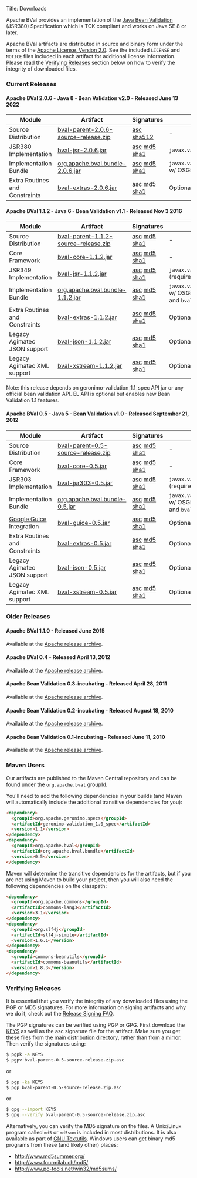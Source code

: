 Title: Downloads

Apache BVal provides an implementation of the
[Java Bean Validation][bv-spec] (JSR380) Specification
which is TCK compliant and works on Java SE 8 or later.

Apache BVal artifacts are distributed in source and binary form under the
terms of the [Apache License, Version 2.0][ALv2].
See the included `LICENSE` and `NOTICE` files included in each artifact for
additional license information.  Please read the
[Verifying Releases](#Downloads-VerifyingReleases) section below on
how to verify the integrity of downloaded files.

[bv-spec]: http://jcp.org/en/jsr/detail?id=380
[ALv2]: http://www.apache.org/licenses/LICENSE-2.0

### Current Releases

#### Apache BVal 2.0.6 - Java 8 - Bean Validation v2.0 - Released June 13 2022
Module | Artifact | Signatures | Comments
--|--|--|--
Source Distribution | [bval-parent-2.0.6-source-release.zip][src206] | [asc][src-asc206] [sha512][src-sha512206] | -
JSR380 Implementation | [bval-jsr-2.0.6.jar][jsr206] | [asc][jsr-asc206] [md5][jsr-md5206] [sha1][jsr-sha1206] | `javax.validation.spi.ValidationProvider`
Implementation Bundle | [org.apache.bval.bundle-2.0.6.jar][bundle206] | [asc][bundle-asc206] [md5][bundle-md5206] [sha1][bundle-sha1206] | `javax.validation.spi.ValidationProvider` w/ OSGi metadata (includes `bval-jsr`)
Extra Routines and Constraints | [bval-extras-2.0.6.jar][bvextras206] | [asc][bvextras-asc206] [md5][bvextras-md5206] [sha1][bvextras-sha1206] | Optional module

[src206]: http://www.apache.org/dyn/closer.cgi/bval/2.0.6/bval-parent-2.0.6-source-release.zip
[src-asc206]: http://www.apache.org/dist/bval/2.0.6/bval-parent-2.0.6-source-release.zip.asc
[src-sha512206]: http://www.apache.org/dist/bval/2.0.6/bval-parent-2.0.6-source-release.zip.sha512
[jsr206]: http://repo1.maven.org/maven2/org/apache/bval/bval-jsr/2.0.6/bval-jsr-2.0.6.jar
[jsr-asc206]: https://repository.apache.org/content/repositories/releases/org/apache/bval/bval-jsr/2.0.6/bval-jsr-2.0.6.jar.asc
[jsr-md5206]: https://repository.apache.org/content/repositories/releases/org/apache/bval/bval-jsr/2.0.6/bval-jsr-2.0.6.jar.md5
[jsr-sha1206]: https://repository.apache.org/content/repositories/releases/org/apache/bval/bval-jsr/2.0.6/bval-jsr-2.0.6.jar.sha1
[bundle206]: http://repo1.maven.org/maven2/org/apache/bval/org.apache.bval.bundle/2.0.6/org.apache.bval.bundle-2.0.6.jar
[bundle-asc206]: https://repository.apache.org/content/repositories/releases/org/apache/bval/org.apache.bval.bundle/2.0.6/org.apache.bval.bundle-2.0.6.jar.asc
[bundle-md5206]: https://repository.apache.org/content/repositories/releases/org/apache/bval/org.apache.bval.bundle/2.0.6/org.apache.bval.bundle-2.0.6.jar.md5
[bundle-sha1206]: https://repository.apache.org/content/repositories/releases/org/apache/bval/org.apache.bval.bundle/2.0.6/org.apache.bval.bundle-2.0.6.jar.sha1
[bvextras206]: http://repo1.maven.org/maven2/org/apache/bval/bval-extras/2.0.6/bval-extras-2.0.6.jar
[bvextras-asc206]: https://repository.apache.org/content/repositories/releases/org/apache/bval/bval-extras/2.0.6/bval-extras-2.0.6.jar.asc
[bvextras-md5206]: https://repository.apache.org/content/repositories/releases/org/apache/bval/bval-extras/2.0.6/bval-extras-2.0.6.jar.md5
[bvextras-sha1206]: https://repository.apache.org/content/repositories/releases/org/apache/bval/bval-extras/2.0.6/bval-extras-2.0.6.jar.sha1

#### Apache BVal 1.1.2 - Java 6 - Bean Validation v1.1 - Released Nov 3 2016

Module | Artifact | Signatures | Comments
--|--|--|--
Source Distribution | [bval-parent-1.1.2-source-release.zip][src112] | [asc][src-asc112] [md5][src-md5112] [sha1][src-sha1112] | -
Core Framework | [bval-core-1.1.2.jar][core112] | [asc][core-asc112] [md5][core-md5112] [sha1][core-sha1112] | -
JSR349 Implementation | [bval-jsr-1.1.2.jar][jsr112] | [asc][jsr-asc112] [md5][jsr-md5112] [sha1][jsr-sha1112] | `javax.validation.spi.ValidationProvider` (requires `bval-core`)
Implementation Bundle | [org.apache.bval.bundle-1.1.2.jar][bundle112] | [asc][bundle-asc112] [md5][bundle-md5112] [sha1][bundle-sha1112] | `javax.validation.spi.ValidationProvider` w/ OSGi metadata (includes `bval-core` and `bval-jsr`)
Extra Routines and Constraints | [bval-extras-1.1.2.jar][bvextras112] | [asc][bvextras-asc112] [md5][bvextras-md5112] [sha1][bvextras-sha1112] | Optional module
Legacy Agimatec JSON support | [bval-json-1.1.2.jar][bvjson112] | [asc][bvjson-asc112] [md5][bvjson-md5112] [sha1][bvjson-sha1112] | Optional integration module
Legacy Agimatec XML support | [bval-xstream-1.1.2.jar][bvxstream112] | [asc][bvxstream-asc112] [md5][bvxstream-md5112] [sha1][bvxstream-sha1112] | Optional integration module

[src112]: http://www.apache.org/dyn/closer.cgi/bval/1.1.2/bval-parent-1.1.2-source-release.zip
[src-asc112]: http://www.apache.org/dist/bval/1.1.2/bval-parent-1.1.2-source-release.zip.asc
[src-md5112]: http://www.apache.org/dist/bval/1.1.2/bval-parent-1.1.2-source-release.zip.md5
[src-sha1112]: http://www.apache.org/dist/bval/1.1.2/bval-parent-1.1.2-source-release.zip.sha1
[core112]: http://repo1.maven.org/maven2/org/apache/bval/bval-core/1.1.2/bval-core-1.1.2.jar
[core-asc112]: https://repository.apache.org/content/repositories/releases/org/apache/bval/bval-core/1.1.2/bval-core-1.1.2.jar.asc
[core-md5112]: https://repository.apache.org/content/repositories/releases/org/apache/bval/bval-core/1.1.2/bval-core-1.1.2.jar.md5
[core-sha1112]: https://repository.apache.org/content/repositories/releases/org/apache/bval/bval-core/1.1.2/bval-core-1.1.2.jar.sha1
[jsr112]: http://repo1.maven.org/maven2/org/apache/bval/bval-jsr/1.1.2/bval-jsr-1.1.2.jar
[jsr-asc112]: https://repository.apache.org/content/repositories/releases/org/apache/bval/bval-jsr/1.1.2/bval-jsr-1.1.2.jar.asc
[jsr-md5112]: https://repository.apache.org/content/repositories/releases/org/apache/bval/bval-jsr/1.1.2/bval-jsr-1.1.2.jar.md5
[jsr-sha1112]: https://repository.apache.org/content/repositories/releases/org/apache/bval/bval-jsr/1.1.2/bval-jsr-1.1.2.jar.sha1
[bundle112]: http://repo1.maven.org/maven2/org/apache/bval/org.apache.bval.bundle/1.1.2/org.apache.bval.bundle-1.1.2.jar
[bundle-asc112]: https://repository.apache.org/content/repositories/releases/org/apache/bval/org.apache.bval.bundle/1.1.2/org.apache.bval.bundle-1.1.2.jar.asc
[bundle-md5112]: https://repository.apache.org/content/repositories/releases/org/apache/bval/org.apache.bval.bundle/1.1.2/org.apache.bval.bundle-1.1.2.jar.md5
[bundle-sha1112]: https://repository.apache.org/content/repositories/releases/org/apache/bval/org.apache.bval.bundle/1.1.2/org.apache.bval.bundle-1.1.2.jar.sha1
[bvextras112]: http://repo1.maven.org/maven2/org/apache/bval/bval-extras/1.1.2/bval-extras-1.1.2.jar
[bvextras-asc112]: https://repository.apache.org/content/repositories/releases/org/apache/bval/bval-extras/1.1.2/bval-extras-1.1.2.jar.asc
[bvextras-md5112]: https://repository.apache.org/content/repositories/releases/org/apache/bval/bval-extras/1.1.2/bval-extras-1.1.2.jar.md5
[bvextras-sha1112]: https://repository.apache.org/content/repositories/releases/org/apache/bval/bval-extras/1.1.2/bval-extras-1.1.2.jar.sha1
[bvjson112]: http://repo1.maven.org/maven2/org/apache/bval/bval-json/1.1.2/bval-json-1.1.2.jar
[bvjson-asc112]: https://repository.apache.org/content/repositories/releases/org/apache/bval/bval-json/1.1.2/bval-json-1.1.2.jar.asc
[bvjson-md5112]: https://repository.apache.org/content/repositories/releases/org/apache/bval/bval-json/1.1.2/bval-json-1.1.2.jar.md5
[bvjson-sha1112]: https://repository.apache.org/content/repositories/releases/org/apache/bval/bval-json/1.1.2/bval-json-1.1.2.jar.sha1
[bvxstream112]: http://repo1.maven.org/maven2/org/apache/bval/bval-xstream/1.1.2/bval-xstream-1.1.2.jar
[bvxstream-asc112]: https://repository.apache.org/content/repositories/releases/org/apache/bval/bval-xstream/1.1.2/bval-xstream-1.1.2.jar.asc
[bvxstream-md5112]: https://repository.apache.org/content/repositories/releases/org/apache/bval/bval-xstream/1.1.2/bval-xstream-1.1.2.jar.md5
[bvxstream-sha1112]: https://repository.apache.org/content/repositories/releases/org/apache/bval/bval-xstream/1.1.2/bval-xstream-1.1.2.jar.sha1

Note: this release depends on geronimo-validation_1.1_spec API jar or any official bean validation API. EL API is optional but enables new Bean Validation 1.1 features.

#### Apache BVal 0.5 - Java 5 - Bean Validation v1.0 - Released September 21, 2012

Module | Artifact | Signatures | Comments
--|--|--|--
Source Distribution | [bval-parent-0.5-source-release.zip][src] | [asc][src-asc] [md5][src-md5] [sha1][src-sha1] | -
Core Framework | [bval-core-0.5.jar][core] | [asc][core-asc] [md5][core-md5] [sha1][core-sha1] | -
JSR303 Implementation | [bval-jsr303-0.5.jar][jsr303] | [asc][jsr303-asc] [md5][jsr303-md5] [sha1][jsr303-sha1] | `javax.validation.spi.ValidationProvider` (requires `bval-core`)
Implementation Bundle | [org.apache.bval.bundle-0.5.jar][bundle] | [asc][bundle-asc] [md5][bundle-md5] [sha1][bundle-sha1] | `javax.validation.spi.ValidationProvider` w/ OSGi metadata (includes `bval-core` and `bval-jsr303`)
[Google Guice][guice] Integration | [bval-guice-0.5.jar][bvguice] | [asc][bvguice-asc] [md5][bvguice-md5] [sha1][bvguice-sha1] | Optional integration module
Extra Routines and Constraints | [bval-extras-0.5.jar][bvextras] | [asc][bvextras-asc] [md5][bvextras-md5] [sha1][bvextras-sha1] | Optional module
Legacy Agimatec JSON support | [bval-json-0.5.jar][bvjson] | [asc][bvjson-asc] [md5][bvjson-md5] [sha1][bvjson-sha1] | Optional integration module
Legacy Agimatec XML support | [bval-xstream-0.5.jar][bvxstream] | [asc][bvxstream-asc] [md5][bvxstream-md5] [sha1][bvxstream-sha1] | Optional integration module

[src]: http://www.apache.org/dyn/closer.cgi/bval/0.5/bval-parent-0.5-source-release.zip
[src-asc]: http://www.apache.org/dist/bval/0.5/bval-parent-0.5-source-release.zip.asc
[src-md5]: http://www.apache.org/dist/bval/0.5/bval-parent-0.5-source-release.zip.md5
[src-sha1]: http://www.apache.org/dist/bval/0.5/bval-parent-0.5-source-release.zip.sha1
[core]: http://repo1.maven.org/maven2/org/apache/bval/bval-core/0.5/bval-core-0.5.jar
[core-asc]: https://repository.apache.org/content/repositories/releases/org/apache/bval/bval-core/0.5/bval-core-0.5.jar.asc
[core-md5]: https://repository.apache.org/content/repositories/releases/org/apache/bval/bval-core/0.5/bval-core-0.5.jar.md5
[core-sha1]: https://repository.apache.org/content/repositories/releases/org/apache/bval/bval-core/0.5/bval-core-0.5.jar.sha1
[jsr303]: http://repo1.maven.org/maven2/org/apache/bval/bval-jsr303/0.5/bval-jsr303-0.5.jar
[jsr303-asc]: https://repository.apache.org/content/repositories/releases/org/apache/bval/bval-jsr303/0.5/bval-jsr303-0.5.jar.asc
[jsr303-md5]: https://repository.apache.org/content/repositories/releases/org/apache/bval/bval-jsr303/0.5/bval-jsr303-0.5.jar.md5
[jsr303-sha1]: https://repository.apache.org/content/repositories/releases/org/apache/bval/bval-jsr303/0.5/bval-jsr303-0.5.jar.sha1
[bundle]: http://repo1.maven.org/maven2/org/apache/bval/org.apache.bval.bundle/0.5/org.apache.bval.bundle-0.5.jar
[bundle-asc]: https://repository.apache.org/content/repositories/releases/org/apache/bval/org.apache.bval.bundle/0.5/org.apache.bval.bundle-0.5.jar.asc
[bundle-md5]: https://repository.apache.org/content/repositories/releases/org/apache/bval/org.apache.bval.bundle/0.5/org.apache.bval.bundle-0.5.jar.md5
[bundle-sha1]: https://repository.apache.org/content/repositories/releases/org/apache/bval/org.apache.bval.bundle/0.5/org.apache.bval.bundle-0.5.jar.sha1
[bvguice]: http://repo1.maven.org/maven2/org/apache/bval/bval-guice/0.5/bval-guice-0.5.jar
[bvguice-asc]: https://repository.apache.org/content/repositories/releases/org/apache/bval/bval-guice/0.5/bval-guice-0.5.jar.asc
[bvguice-md5]: https://repository.apache.org/content/repositories/releases/org/apache/bval/bval-guice/0.5/bval-guice-0.5.jar.md5
[bvguice-sha1]: https://repository.apache.org/content/repositories/releases/org/apache/bval/bval-guice/0.5/bval-guice-0.5.jar.sha1
[bvextras]: http://repo1.maven.org/maven2/org/apache/bval/bval-extras/0.5/bval-extras-0.5.jar
[bvextras-asc]: https://repository.apache.org/content/repositories/releases/org/apache/bval/bval-extras/0.5/bval-extras-0.5.jar.asc
[bvextras-md5]: https://repository.apache.org/content/repositories/releases/org/apache/bval/bval-extras/0.5/bval-extras-0.5.jar.md5
[bvextras-sha1]: https://repository.apache.org/content/repositories/releases/org/apache/bval/bval-extras/0.5/bval-extras-0.5.jar.sha1
[bvjson]: http://repo1.maven.org/maven2/org/apache/bval/bval-json/0.5/bval-json-0.5.jar
[bvjson-asc]: https://repository.apache.org/content/repositories/releases/org/apache/bval/bval-json/0.5/bval-json-0.5.jar.asc
[bvjson-md5]: https://repository.apache.org/content/repositories/releases/org/apache/bval/bval-json/0.5/bval-json-0.5.jar.md5
[bvjson-sha1]: https://repository.apache.org/content/repositories/releases/org/apache/bval/bval-json/0.5/bval-json-0.5.jar.sha1
[bvxstream]: http://repo1.maven.org/maven2/org/apache/bval/bval-xstream/0.5/bval-xstream-0.5.jar
[bvxstream-asc]: https://repository.apache.org/content/repositories/releases/org/apache/bval/bval-xstream/0.5/bval-xstream-0.5.jar.asc
[bvxstream-md5]: https://repository.apache.org/content/repositories/releases/org/apache/bval/bval-xstream/0.5/bval-xstream-0.5.jar.md5
[bvxstream-sha1]: https://repository.apache.org/content/repositories/releases/org/apache/bval/bval-xstream/0.5/bval-xstream-0.5.jar.sha1

[guice]: http://code.google.com/p/google-guice/

<a name="Downloads-OlderReleases"></a>

### Older Releases

#### Apache BVal 1.1.0 - Released June 2015
Available at the [Apache release archive](http://archive.apache.org/dist/bval/1.1.0).

#### Apache BVal 0.4 - Released April 13, 2012
Available at the [Apache release archive](http://archive.apache.org/dist/bval/0.4).

#### Apache Bean Validation 0.3-incubating - Released April 28, 2011
Available at the [Apache release archive](http://archive.apache.org/dist/incubator/bval/0.3-incubating).

#### Apache Bean Validation 0.2-incubating - Released August 18, 2010
Available at the [Apache release archive](http://archive.apache.org/dist/incubator/bval/0.2-incubating).

#### Apache Bean Validation 0.1-incubating - Released June 11, 2010
Available at the [Apache release archive](http://archive.apache.org/dist/incubator/bval/0.1-incubating).

<a name="Downloads-MavenUsers"></a>
### Maven Users

Our artifacts are published to the Maven Central repository and can be
found under the `org.apache.bval` groupId.

You'll need to add the following dependencies in your builds (and Maven
will automatically include the additional transitive dependencies for you):

```html
<dependency>
  <groupId>org.apache.geronimo.specs</groupId>
  <artifactId>geronimo-validation_1.0_spec</artifactId>
  <version>1.1</version>
</dependency>
<dependency>
  <groupId>org.apache.bval</groupId>
  <artifactId>org.apache.bval.bundle</artifactId>
  <version>0.5</version>
</dependency>
```

Maven will determine the transitive dependencies for the artifacts, but if
you are not using Maven to build your project, then you will also need the
following dependencies on the classpath:

```html    
<dependency>
  <groupId>org.apache.commons</groupId>
  <artifactId>commons-lang3</artifactId>
  <version>3.1</version>
</dependency>
<dependency>
  <groupId>org.slf4j</groupId>
  <artifactId>slf4j-simple</artifactId>
  <version>1.6.1</version>
</dependency>
<dependency>
  <groupId>commons-beanutils</groupId>
  <artifactId>commons-beanutils</artifactId>
  <version>1.8.3</version>
</dependency>
```

<a name="Downloads-VerifyingReleases"></a>
### Verifying Releases

It is essential that you verify the integrity of any downloaded files using
the PGP or MD5 signatures.  For more information on signing artifacts and
why we do it, check out the
[Release Signing FAQ](http://www.apache.org/dev/release-signing.html).

The PGP signatures can be verified using PGP or GPG.  First download the [KEYS](http://www.apache.org/dist/bval/KEYS)
as well as the asc signature file for the artifact.  Make sure you get
these files from the
[main distribution directory](http://www.apache.org/dist/bval/),
rather than from a
[mirror](http://www.apache.org/dyn/closer.cgi/bval/).
Then verify the signatures using:

```sh
$ pgpk -a KEYS
$ pgpv bval-parent-0.5-source-release.zip.asc
```

or

```sh
$ pgp -ka KEYS
$ pgp bval-parent-0.5-source-release.zip.asc
```

or

```sh
$ gpg --import KEYS
$ gpg --verify bval-parent-0.5-source-release.zip.asc
```

Alternatively, you can verify the MD5 signature on the files. A Unix/Linux
program called `md5` or `md5sum` is included in most distributions.  It is
also available as part of
[GNU Textutils](http://www.gnu.org/software/textutils/textutils.html).
Windows users can get binary md5 programs from these (and likely other) places:

 * <http://www.md5summer.org/>
 * <http://www.fourmilab.ch/md5/>
 * <http://www.pc-tools.net/win32/md5sums/>
